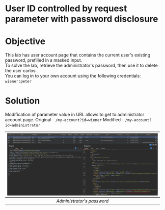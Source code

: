 # User ID controlled by request parameter with password disclosure
# Objective
This lab has user account page that contains the current user's existing password, prefilled in a masked input.\
To solve the lab, retrieve the administrator's password, then use it to delete the user carlos.\
You can log in to your own account using the following credentials: `wiener:peter`

# Solution
Modification of parameter value in URL allows to get to administrator account page.
Original - `/my-account?id=wiener`
Modified - `/my-account?id=administrator`

|![](Images/image-21.png)|
|:--:| 
| *Administrator's password* |